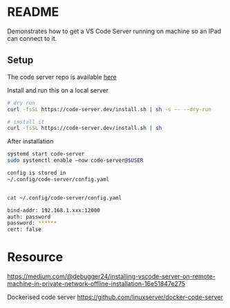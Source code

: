 # README
Demonstrates how to get a VS Code Server running on machine so an IPad can connect to it. 

## Setup
The code server repo is available [here](https://github.com/cdr/code-server)

Install and run this on a local server
```sh
# dry run
curl -fsSL https://code-server.dev/install.sh | sh -s -- --dry-run

# install it
curl -fsSL https://code-server.dev/install.sh | sh
```

After installation 
```sh
systemd start code-server
sudo systemctl enable —now code-server@$USER
```


```sh
config is stored in 
~/.config/code-server/config.yaml


cat ~/.config/code-server/config.yaml                                               

bind-addr: 192.168.1.xxx:12000
auth: password
password: ******
cert: false
```


# Resource
https://medium.com/@debugger24/installing-vscode-server-on-remote-machine-in-private-network-offline-installation-16e51847e275

Dockerised code server
https://github.com/linuxserver/docker-code-server

 
















